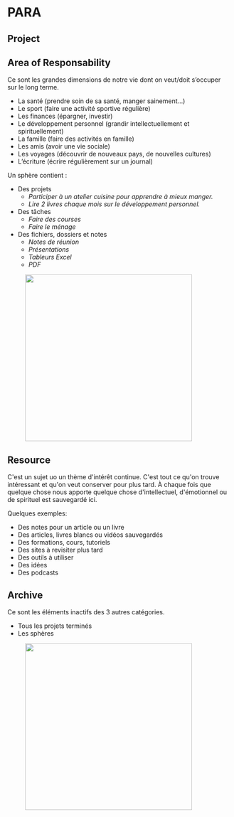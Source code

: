 # PARA

## Project

## Area of Responsability

Ce sont les grandes dimensions de notre vie dont on veut/doit s’occuper sur le long terme.

* La santé (prendre soin de sa santé, manger sainement…)
* Le sport (faire une activité sportive régulière)
* Les finances (épargner, investir)
* Le développement personnel (grandir intellectuellement et spirituellement)
* La famille (faire des activités en famille)
* Les amis (avoir une vie sociale)
* Les voyages (découvrir de nouveaux pays, de nouvelles cultures)
* L’écriture (écrire régulièrement sur un journal)

Un sphère contient :&#x20;

* Des projets
  * _Participer à un atelier cuisine pour apprendre à mieux manger._
  * _Lire 2 livres chaque mois sur le développement personnel._
* Des tâches
  * _Faire des courses_
  * _Faire le ménage_
* Des fichiers, dossiers et notes
  * _Notes de réunion_
  * _Présentations_
  * _Tableurs Excel_
  * _PDF_

<figure><img src="https://everlaab.com/wp-content/uploads/2020/05/organiser-sa-vie-avec-PARA.gif" alt="" width="375"><figcaption></figcaption></figure>

## Resource

C'est un sujet uo un thème d'intérêt continue. C'est tout ce qu'on trouve intéressant et qu'on veut conserver pour plus tard. À chaque fois que quelque chose nous apporte quelque chose d'intellectuel, d'émotionnel ou de spirituel est sauvegardé ici.

Quelques exemples:

* Des notes pour un article ou un livre
* Des articles, livres blancs ou vidéos sauvegardés
* Des formations, cours, tutoriels
* Des sites à revisiter plus tard
* Des outils à utiliser
* Des idées
* Des podcasts

## Archive

Ce sont les éléments inactifs des 3 autres catégories.

* Tous les projets terminés
* Les sphères&#x20;



<figure><img src="https://everlaab.com/wp-content/uploads/2020/09/me%CC%81thode_PARA_png.png" alt="" width="375"><figcaption></figcaption></figure>
